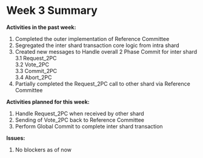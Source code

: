 # Week 3 Summary
<strong>Activities in the past week:</strong>
1. Completed the outer implementation of Reference Committee
2. Segregated the inter shard transaction core logic from intra shard
3. Created new messages to Handle overall 2 Phase Commit for inter shard<br>
    3.1 Request_2PC<br>
    3.2 Vote_2PC<br>
    3.3 Commit_2PC<br>
    3.4 Abort_2PC<br>
4. Partially completed the Request_2PC call to other shard via 
Reference Committee

<strong>Activities planned for this week:</strong>
1. Handle Request_2PC when received by other shard
2. Sending of Vote_2PC back to Reference Committee
3. Perform Global Commit to complete inter shard transaction

<strong>Issues:</strong>
1. No blockers as of now
